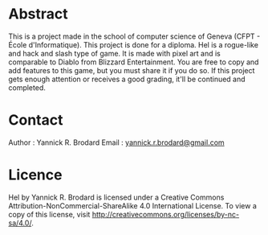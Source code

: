 # Abstract
This is a project made in the school of computer science of Geneva (CFPT - École d'Informatique). This project is done for a diploma. Hel is a rogue-like and hack and slash type of game. It is made with pixel art and is comparable to Diablo from Blizzard Entertainment. You are free to copy and add features to this game, but you must share it if you do so.
If this project gets enough attention or receives a good grading, it'll be continued and completed.

# Contact
Author : Yannick R. Brodard
Email : yannick.r.brodard@gmail.com

# Licence
Hel by Yannick R. Brodard is licensed under a Creative Commons Attribution-NonCommercial-ShareAlike 4.0 International License. To view a copy of this license, visit http://creativecommons.org/licenses/by-nc-sa/4.0/.
